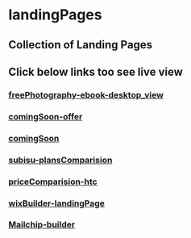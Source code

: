 # landingPages
## Collection of Landing Pages
## Click below links too see live view

### [freePhotography-ebook-desktop_view](https://alidhuniya.github.io/landingPages/freePhotography-ebook/)
### [comingSoon-offer](https://alidhuniya.github.io/landingPages/comingSoon-offer/)
### [comingSoon](https://alidhuniya.github.io/landingPages/comingSoon/)
### [subisu-plansComparision](https://alidhuniya.github.io/landingPages/subisu-plansComparision/)
### [priceComparision-htc](https://alidhuniya.github.io/landingPages/priceComparision-htc/)
### [wixBuilder-landingPage](https://alidhuniya.github.io/landingPages/wixBuilder-landingPage/)
### [Mailchip-builder](https://alidhuniya.github.io/landingPages/Mailchip-builder/)
